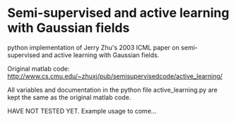 # Semi-supervised and active learning with Gaussian fields
python implementation of Jerry Zhu's 2003 ICML paper on semi-supervised and active learning with Gaussian fields.

Original matlab code: http://www.cs.cmu.edu/~zhuxj/pub/semisupervisedcode/active_learning/

All variables and documentation in the python file active_learning.py are kept the same as the original matlab code.

HAVE NOT TESTED YET. Example usage to come...
